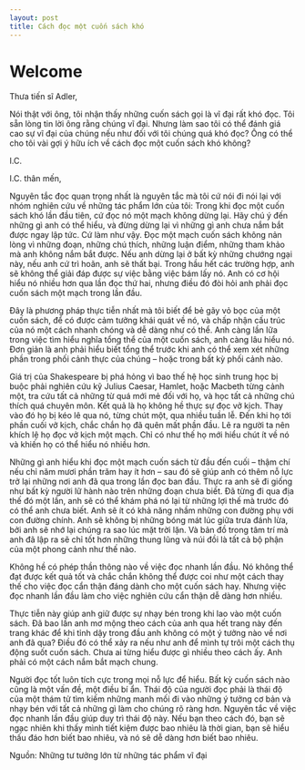 ```yaml
---
layout: post
title: Cách đọc một cuốn sách khó
---
```


# Welcome
Thưa tiến sĩ Adler,

Nói thật với ông, tôi nhận thấy những cuốn sách gọi là vĩ đại rất khó đọc. Tôi sẵn lòng tin lời ông rằng chúng vĩ đại. Nhưng làm sao tôi có thể đánh giá cao sự vĩ đại của chúng nếu như đối với tôi chúng quá khó đọc? Ông có thể cho tôi vài gợi ý hữu ích về cách đọc một cuốn sách khó không?

I.C.



I.C. thân mến,

Nguyên tắc đọc quan trọng nhất là nguyên tắc mà tôi cứ nói đi nói lại với nhóm nghiên cứu về những tác phẩm lớn của tôi: Trong khi đọc một cuốn sách khó lần đầu tiên, cứ đọc nó một mạch không dừng lại. Hãy chú ý đến những gì anh có thể hiểu, và đừng dừng lại vì những gì anh chưa nắm bắt được ngay lập tức. Cứ làm như vậy. Đọc một mạch cuốn sách không nản lòng vì những đoạn, những chú thích, những luận điểm, những tham khảo mà anh không nắm bắt được. Nếu anh dừng lại ở bất kỳ những chướng ngại này, nếu anh cứ trì hoãn, anh sẽ thất bại. Trong hầu hết các trường hợp, anh sẽ không thể giải đáp được sự việc bằng việc bám lấy nó. Anh có cơ hội hiểu nó nhiều hơn qua lần đọc thứ hai, nhưng điều đó đòi hỏi anh phải đọc cuốn sách một mạch trong lần đầu.

Đây là phương pháp thực tiễn nhất mà tôi biết để bẻ gãy vỏ bọc của một cuốn sách, để có được cảm tưởng khái quát về nó, và chấp nhận cấu trúc của nó một cách nhanh chóng và dễ dàng như có thể. Anh càng lần lữa trong việc tìm hiểu nghĩa tổng thể của một cuốn sách, anh càng lâu hiểu nó. Đơn giản là anh phải hiểu biết tổng thể trước khi anh có thể xem xét những phần trong phối cảnh thực của chúng – hoặc trong bất kỳ phối cảnh nào.

Giá trị của Shakespeare bị phá hỏng vì bao thế hệ học sinh trung học bị buộc phải nghiên cứu kỹ Julius Caesar, Hamlet, hoặc Macbeth từng cảnh một, tra cứu tất cả những từ quá mới mẻ đối với họ, và học tất cả những chú thích quá chuyên môn. Kết quả là họ không hề thực sự đọc vở kịch. Thay vào đó họ bị kéo lê qua nó, từng chút một, qua nhiều tuần lễ. Đến khi họ tới phần cuối vở kịch, chắc chắn họ đã quên mất phần đầu. Lẽ ra người ta nên khích lệ họ đọc vở kịch một mạch. Chỉ có như thế họ mới hiểu chút ít về nó và khiến họ có thể hiểu nó nhiều hơn.

Những gì anh hiểu khi đọc một mạch cuốn sách từ đầu đến cuối – thậm chí nếu chỉ năm mươi phần trăm hay ít hơn – sau đó sẽ giúp anh có thêm nỗ lực trở lại những nơi anh đã qua trong lần đọc ban đầu. Thực ra anh sẽ đi giống như bất kỳ người lữ hành nào trên những đoạn chưa biết. Đã từng đi qua địa thế đó một lần, anh sẽ có thể khám phá nó lại từ những lợi thế mà trước đó có thể anh chưa biết. Anh sẽ ít có khả năng nhầm những con đường phụ với con đường chính. Anh sẽ không bị những bóng mát lúc giữa trưa đánh lừa, bởi anh sẽ nhớ lại chúng ra sao lúc mặt trời lặn. Và bản đồ trong tâm trí mà anh đã lập ra sẽ chỉ tốt hơn những thung lũng và núi đồi là tất cả bộ phận của một phong cảnh như thế nào.

Không hề có phép thần thông nào về việc đọc nhanh lần đầu. Nó không thể đạt được kết quả tốt và chắc chắn không thể được coi như một cách thay thế cho việc đọc cẩn thận đáng dành cho một cuốn sách hay. Nhưng việc đọc nhanh lần đầu làm cho việc nghiên cứu cẩn thận dễ dàng hơn nhiều.

Thực tiễn này giúp anh giữ được sự nhạy bén trong khi lao vào một cuốn sách. Đã bao lần anh mơ mộng theo cách của anh qua hết trang này đến trang khác để khi tỉnh dậy trong đầu anh không có một ý tưởng nào về nơi anh đã qua? Điều đó có thể xảy ra nếu như anh để mình tự trôi một cách thụ động suốt cuốn sách. Chưa ai từng hiểu được gì nhiều theo cách ấy. Anh phải có một cách nắm bắt mạch chung.

Người đọc tốt luôn tích cực trong mọi nỗ lực để hiểu. Bất kỳ cuốn sách nào cũng là một vấn đề, một điều bí ẩn. Thái độ của người đọc phải là thái độ của một thám tử tìm kiếm những manh mối đi vào những ý tưởng cơ bản và nhạy bén với tất cả những gì làm cho chúng rõ ràng hơn. Nguyên tắc về việc đọc nhanh lần đầu giúp duy trì thái độ này. Nếu bạn theo cách đó, bạn sẽ ngạc nhiên khi thấy mình tiết kiệm được bao nhiêu là thời gian, bạn sẽ hiểu thấu đáo hơn biết bao nhiêu, và nó sẽ dễ dàng hơn biết bao nhiêu.

Nguồn: Những tư tưởng lớn từ những tác phẩm vĩ đại
